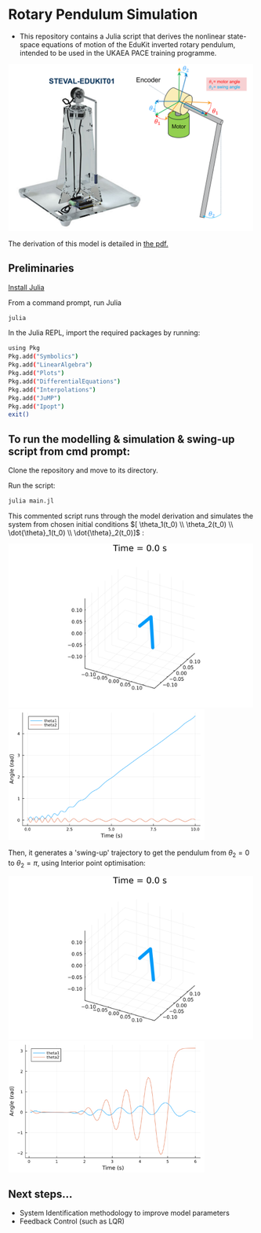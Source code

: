 # Rotary Pendulum Simulation

- This repository contains a Julia script that derives the nonlinear state-space equations of motion of the EduKit inverted rotary pendulum, intended to be used in the UKAEA PACE training programme. 

<img src="./plots/setup.png" alt="set-up" width="500"/> 

The derivation of this model is detailed in [the pdf.](https://github.com/sherschm/RotaryInvertedPendulum/blob/main/Modelling%20%26%20Simulation%20of%20a%20rotary%20inverted%20pendulum.pdf)


## Preliminaries
[Install Julia](https://docs.julialang.org/en/v1/manual/installation/)

From a command prompt, run Julia

```bash
julia
```
In the Julia REPL, import the required packages by running:
```bash
using Pkg
Pkg.add("Symbolics")
Pkg.add("LinearAlgebra")
Pkg.add("Plots")
Pkg.add("DifferentialEquations")
Pkg.add("Interpolations")
Pkg.add("JuMP")
Pkg.add("Ipopt")
exit()
```

## To run the modelling & simulation & swing-up script from cmd prompt:
Clone the repository and move to its directory.

Run the script:

```bash
julia main.jl
```

This commented script runs through the model derivation and simulates the system from chosen initial conditions  $[ \theta_1(t_0) \\ \theta_2(t_0) \\ \dot{\theta}_1(t_0) \\ \dot{\theta}_2(t_0)]$ :

<img src="./anims/rotary_pendulum_anim.gif" alt="response_gif" width="500"/> <img src="./plots/response.png" alt="pendulum response" width="400"/>

Then, it generates a 'swing-up' trajectory to get the pendulum from $\theta_2=0$ to $\theta_2=\pi$, using Interior point optimisation:


<img src="./anims/swing_up.gif" alt="spin-up gif" width="500"/> <img src="./plots/swing_up_traj.png" alt="swing-up response" width="400"/>

## Next steps...
- System Identification methodology to improve model parameters
- Feedback Control (such as LQR)
